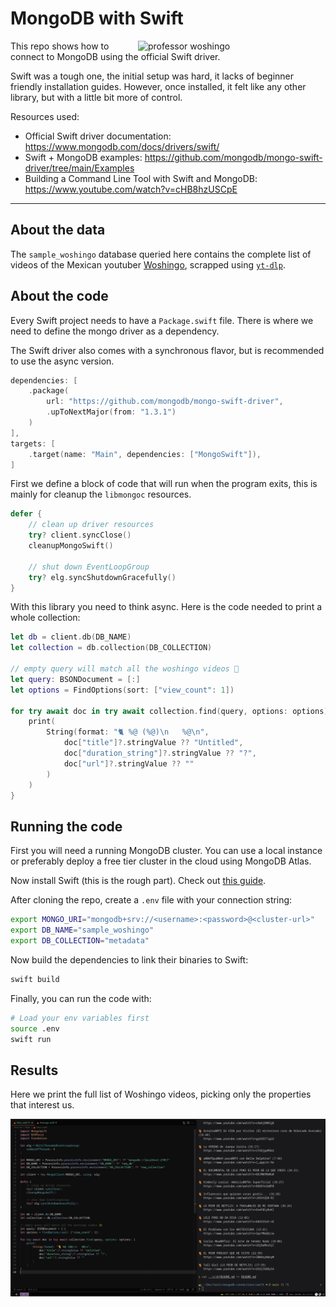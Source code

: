 <!-- markdownlint-disable MD033 -->
# MongoDB with Swift

<img align="right" width="300" src="https://media.discordapp.net/attachments/1039031145809055766/1120909024930574367/maxresdefault.png?width=1135&height=638" alt="professor woshingo"/>

This repo shows how to connect to MongoDB using the official Swift driver.

Swift was a tough one, the initial setup was hard, it lacks of beginner friendly
installation guides. However, once installed, it felt like any other library,
but with a little bit more of control.

Resources used:

- Official Swift driver documentation: <https://www.mongodb.com/docs/drivers/swift/>
- Swift + MongoDB examples: <https://github.com/mongodb/mongo-swift-driver/tree/main/Examples>
- Building a Command Line Tool with Swift and MongoDB: <https://www.youtube.com/watch?v=cHB8hzUSCpE>

---

## About the data

The `sample_woshingo` database queried here contains the complete list of
videos of the Mexican youtuber [Woshingo](https://www.youtube.com/@Woshingo), scrapped using [`yt-dlp`](https://github.com/yt-dlp/yt-dlp).

## About the code

Every Swift project needs to have a `Package.swift` file. There is where we
need to define the mongo driver as a dependency.

The Swift driver also comes with a synchronous flavor, but is recommended
to use the async version.

```swift
dependencies: [
    .package(
        url: "https://github.com/mongodb/mongo-swift-driver",
        .upToNextMajor(from: "1.3.1")
    )
],
targets: [
    .target(name: "Main", dependencies: ["MongoSwift"]),
]
```

First we define a block of code that will run when the program exits, this
is mainly for cleanup the `libmongoc` resources.

```swift
defer {
    // clean up driver resources
    try? client.syncClose()
    cleanupMongoSwift()

    // shut down EventLoopGroup
    try? elg.syncShutdownGracefully()
}
```

With this library you need to think async.
Here is the code needed to print a whole collection:

```swift
let db = client.db(DB_NAME)
let collection = db.collection(DB_COLLECTION)

// empty query will match all the woshingo videos 🥳
let query: BSONDocument = [:]
let options = FindOptions(sort: ["view_count": 1])

for try await doc in try await collection.find(query, options: options) {
    print(
        String(format: "🐈 %@ (%@)\n   %@\n",
            doc["title"]?.stringValue ?? "Untitled",
            doc["duration_string"]?.stringValue ?? "?",
            doc["url"]?.stringValue ?? ""
        )
    )
}
```

## Running the code

First you will need a running MongoDB cluster. You can use a local instance or
preferably deploy a free tier cluster in the cloud using MongoDB Atlas.

Now install Swift (this is the rough part). Check out
[this guide](https://www.swift.org/download/).

After cloning the repo, create a `.env` file with your connection string:

```sh
export MONGO_URI="mongodb+srv://<username>:<password>@<cluster-url>"
export DB_NAME="sample_woshingo"
export DB_COLLECTION="metadata"
```

Now build the dependencies to link their binaries to Swift:

```sh
swift build
```

Finally, you can run the code with:

```sh
# Load your env variables first
source .env
swift run
```

## Results

Here we print the full list of Woshingo videos, picking only the properties that interest us.

![Results screenshot](./screenshot.png)
